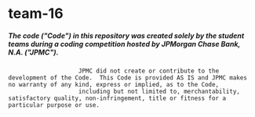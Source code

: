 # team-16
##### The code ("Code") in this repository was created solely by the student teams during a coding competition hosted by JPMorgan Chase Bank, N.A. ("JPMC").
						JPMC did not create or contribute to the development of the Code.  This Code is provided AS IS and JPMC makes no warranty of any kind, express or implied, as to the Code,
						including but not limited to, merchantability, satisfactory quality, non-infringement, title or fitness for a particular purpose or use.
